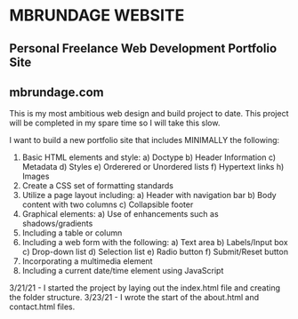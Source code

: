 # MBRUNDAGE WEBSITE

## Personal Freelance Web Development Portfolio Site

## mbrundage.com

This is my most ambitious web design and build project to date. This project will be completed in my spare time so I will take this slow.

I want to build a new portfolio site that includes MINIMALLY the following:

1) Basic HTML elements and style:
    a) Doctype
    b) Header Information
    c) Metadata
    d) Styles
    e) Orderered or Unordered lists
    f) Hypertext links
    h) Images
2) Create a CSS set of formatting standards
3) Utilize a page layout including:
    a) Header with navigation bar
    b) Body content with two columns
    c) Collapsible footer
4) Graphical elements:
    a) Use of enhancements such as shadows/gradients
5) Including a table or column
6) Including a web form with the following:
    a) Text area
    b) Labels/Input box
    c) Drop-down list
    d) Selection list
    e) Radio button
    f) Submit/Reset button
7) Incorporating a multimedia element
8) Including a current date/time element using JavaScript

3/21/21 - I started the project by laying out the index.html file and creating the folder structure.
3/23/21 - I wrote the start of the about.html and contact.html files.